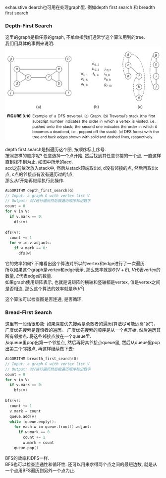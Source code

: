 exhaustive dearch也可用在处理graph里. 例如depth first search 和 breadth first search

### Depth-First Search

这里的graph是指任意的graph, 不单单指我们通常学这个算法用到的tree.  
我们用具体的事例来说明:  
<img src="_images/algorithm/depth_first_search.png">

depth first search是指遍历这个图, 按顺序标上序号.  
按照怎样的顺序呢? 任意选择一个点开始, 然后找到其任意邻接的一个点, 一直这样直到找不到为止. 如图中所示的acd.  
acd之前依次放入stack中, 然后从stack顶端取出d, d没有邻接的点, 然后再取出c点, c点的邻接点有没有遍历过的f点,  
那么从f开始再继续执行此操作.  
```cpp
ALGORITHM depth_first_search(G)
// Input: a graph G with vertex list V
// Output: 对V进行遍历然后按遍历顺序标记数字
count = 0
for v in V:
  if v.mark == 0:
    dfs(v)

dfs(v):
  count += 1
  for w in v.adjants:
    if w.mark == 0:
      dfs(w)  
```
它的效率如何? 不难看出这个算法对所以的vertex和edge进行了一次遍历.  
所以如果这个graph是vertex和edge表示, 那么效率就是$\Theta(V+E)$, $V$代表vertex的数量, $E$代表edge的数量.  
如果graph使用矩阵表示, 也就是说矩阵的横轴和竖轴都是vertex, 值是vertex之间是否相连, 那么这个算法的效率就是$\Theta(V^2)$

这个算法可以检查图是否连通, 是否循环.

### Bread-First Search

这里有一段话很形象: 如果深度优先搜索是勇敢者的遍历(算法尽可能远离"家")，广度优先搜索是谨慎者的遍历。
广度优先搜索的顺序是从一个点开始, 然后遍历其所有邻接点. 将这些邻接点放在一个queue里.  
从queue里pop出第一个邻接点, 然后再将其邻接点queue里, 然后从queue里pop出第二个邻接点, 再这样继续做下去:
```cpp
ALGORITHM breadth_first_search(G)
// Input: a graph G with vertex list V
// Output: 对V进行遍历然后按遍历顺序标记数字
count = 0
for v in V:
  if v.mark == 0:
    bfs(v)

bfs(v):
  count += 1
  v.mark = count
  queue.add(v)
  while !queue.empty():
    for each w in queue.front().adjant:
      if w.mark == 0
        count += 1
        w.mark = count
    queue.pop()
```
BFS的效率和DFS一样.  
BFS也可以检查连通性和循环性. 还可以用来求得两个点之间的最短边数, 就是从一个点用BFS遍历到另外一个点为止.